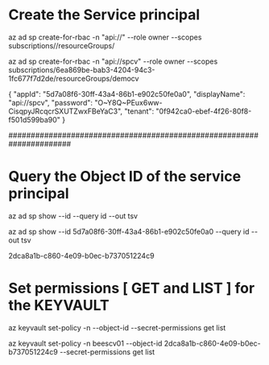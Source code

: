 # Create the Service principal

 az ad sp create-for-rbac -n "api://<spName>" --role owner --scopes subscriptions/<subscriptionId>/resourceGroups/<resourceGroup>

  az ad sp create-for-rbac -n "api://spcv" --role owner --scopes subscriptions/6ea869be-bab3-4204-94c3-1fc677f7d2de/resourceGroups/democv

  {
  "appId": "5d7a08f6-30ff-43a4-86b1-e902c50fe0a0",
  "displayName": "api://spcv",
  "password": "O~Y8Q~PEux6ww-CisqpyJRcqcrSXUTZwxFBeYaC3",
  "tenant": "0f942ca0-ebef-4f26-80f8-f501d599ba90"
}

######################################################################

# Query the Object ID of the service principal
 az ad sp show --id <appId> --query id --out tsv

 az ad sp show --id 5d7a08f6-30ff-43a4-86b1-e902c50fe0a0 --query id --out tsv

2dca8a1b-c860-4e09-b0ec-b737051224c9

# Set permissions [ GET and LIST ] for the KEYVAULT   
 az keyvault set-policy -n <keyVaultName> --object-id <objectId> --secret-permissions get list

 az keyvault set-policy -n beescv01  --object-id 2dca8a1b-c860-4e09-b0ec-b737051224c9 --secret-permissions get list

 